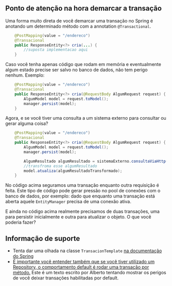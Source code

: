 ## Ponto de atenção na hora demarcar a transação 

Uma forma muito direta de você demarcar uma transação no Spring é anotando um determinado método com a annotation ```@Transactional```. 

```java
    @PostMapping(value = "/endereco")
    @Transacional
	public ResponseEntity<?> cria(...) {
        //suposta implementacao aqui
	}
```

Caso você tenha apenas código que rodam em memória e eventualmente algum estado precise ser salvo no banco de dados, não tem perigo nenhum. Exemplo:

```java
    @PostMapping(value = "/endereco")
    @Transacional
	public ResponseEntity<?> cria(@RequestBody AlgumRequest request) {
        AlgumModel model = request.toModel();
        manager.persist(model);
	}
```

Agora, e se você tiver uma consulta a um sistema externo para consultar ou gerar alguma coisa?

```java
    @PostMapping(value = "/endereco")
    @Transacional
	public ResponseEntity<?> cria(@RequestBody AlgumRequest request) {
        AlgumModel model = request.toModel();
        manager.persist(model);

        AlgumResultado algumResultado = sistemaExterno.consultaViaHttp(model.getInformacao());
        //transfroma esse algumResultado
        model.atualiza(algumResultadoTransformado);
	}
```

No código acima seguramos uma transação enquanto outra requisição é feita. Este tipo de código pode gerar pressão no pool de conexões com o banco de dados, por exemplo: dado que enquanto uma transação está aberta aquele ```EntityManager``` precisa de uma conexão ativa. 

E ainda no código acima realmente precisamos de duas transações, uma para persistir inicialmente e outra para atualizar o objeto. O que você poderia fazer?

## Informação de suporte

* Tenta dar uma olhada na classe ```TransacionTemplate``` [na documentação do Spring](https://docs.spring.io/spring/docs/current/javadoc-api/org/springframework/transaction/support/TransactionTemplate.html)
* [É importante você entender também que se você tiver utilizado um Repository, o comportamento default é rodar uma transação por método.](https://domineospring.wordpress.com/2019/10/17/transacoes-nao-devem-ser-habilitadas-por-default/) Este é um texto escrito por Alberto tentando mostrar os perigos de você deixar transações habilitadas por default.

